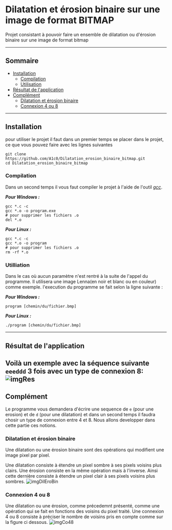 # Dilatation et érosion binaire sur une image de format BITMAP
Projet consistant à pouvoir faire un ensemble de dilatation ou d'érosion binaire sur une image de format bitmap

---

## Sommaire
* [Installation][Installation]
    * [Compilation][Compilation]
    * [Utilisation][Utilisation]
* [Résultat de l'application][Result]
* [Complément][Complement]
    * [Dilatation et érosion binaire][Dil&Ero]
    * [Connexion 4 ou 8][Co48]

---

## Installation
pour utiliser le projet il faut dans un premier temps se placer dans le projet, ce que vous pouvez faire avec les 
lignes suivantes
```shell
git clone https://github.com/A1c0/Dilatation_erosion_binaire_bitmap.git
cd Dilatation_erosion_binaire_bitmap
```

### Compilation
Dans un second temps il vous faut compiler le projet à l'aide de l'outil _[gcc][gcc]_.

___Pour Windows :___
```shell
gcc *.c -c
gcc *.o -o program.exe
# pour supprimer les fichiers .o
del *.o
```

___Pour Linux :___
```shell
gcc *.c -c
gcc *.o -o program
# pour supprimer les fichiers .o
rm -rf *.o 
```

### Utilliation
Dans le cas où aucun paramètre n'est rentré à la suite de l'appel du programme. Il utilisera une image Lenna(en noir 
et blanc ou en couleur) comme exemple. l'execution du programme se fait selon la ligne suivante :

___Pour Windows :___
```shell
program [chemin/du/fichier.bmp]
```
___Pour Linux :___
```shell
./program [chemin/du/fichier.bmp]
```
---

## Résultat de l'application
Voilà un exemple avec la séquence suivante `eeeddd` 3 fois avec un type de connexion 8:
![imgRes](https://image.noelshack.com/fichiers/2018/25/1/1529349088-sans-titre-1.jpg)
---

## Complément
Le programme vous demandera d'écrire une sequence de `e` (pour une erosion) et de `d` (pour une dilatation) et dans 
un second temps il faudra chosir un type de connexion entre 4 et 8.
Nous allons developper dans cette partie ces notions.

### Dilatation et érosion binaire
Une dilatation ou une érosion binaire sont des opérations qui modifient une image pixel par pixel.

Une dilatation consiste à étendre un pixel sombre à ses pixels voisins plus clairs. Une érosion consiste en la même 
opération mais à l'inverse. Ainsi cette dernière consiste à étendre un pixel clair à ses pixels voisins plus sombres.
![imgDilEroBin](https://image.noelshack.com/fichiers/2018/25/2/1529412017-dilatationerosionbinaire.jpg)

### Connexion 4 ou 8
Une dilatation ou une érosion, comme précedemnt présenté, comme une opération qui se fait en fonctions des voisins du 
pixel traité. Une connexion 4 ou 8 consiste à préciser le nombre de voisins pris en compte comme sur la figure ci dessous.
![imgCo48](https://image.noelshack.com/fichiers/2018/25/2/1529412017-connexion48.jpg)

[gcc]: https://gcc.gnu.org
[Installation]: https://github.com/A1c0/Dilatation_erosion_binaire_bitmap#installation
[Compilation]: https://github.com/A1c0/Dilatation_erosion_binaire_bitmap#compilation
[Utilisation]: https://github.com/A1c0/Dilatation_erosion_binaire_bitmap#utiliation
[Result]: https://github.com/A1c0/Dilatation_erosion_binaire_bitmap#r%C3%A9sultat-de-lapplication
[Complement]: https://github.com/A1c0/Dilatation_erosion_binaire_bitmap#compl%C3%A9ment
[Dil&Ero]: https://github.com/A1c0/Dilatation_erosion_binaire_bitmap#dilatation-et-erosion-binaire
[Co48]: https://github.com/A1c0/Dilatation_erosion_binaire_bitmap#connexion-4-ou-8
